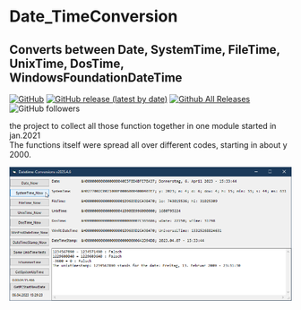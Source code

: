 # Date_TimeConversion  
## Converts between Date, SystemTime, FileTime, UnixTime, DosTime, WindowsFoundationDateTime  

[![GitHub](https://img.shields.io/github/license/OlimilO1402/Date_TimeConversion?style=plastic)](https://github.com/OlimilO1402/Date_TimeConversion/blob/master/LICENSE) 
[![GitHub release (latest by date)](https://img.shields.io/github/v/release/OlimilO1402/Date_TimeConversion?style=plastic)](https://github.com/OlimilO1402/Date_TimeConversion/releases/latest)
[![Github All Releases](https://img.shields.io/github/downloads/OlimilO1402/Date_TimeConversion/total.svg)](https://github.com/OlimilO1402/Date_TimeConversion/releases/download/v2023.6.5/TimeConv_v2023.6.5.zip)
![GitHub followers](https://img.shields.io/github/followers/OlimilO1402?style=social)

the project to collect all those function together in one module started in jan.2021  
The functions itself were spread all over different codes, starting in about y 2000.  

![TimeConversions Image](Resources/TimeConversions.png "TimeConversions Image")